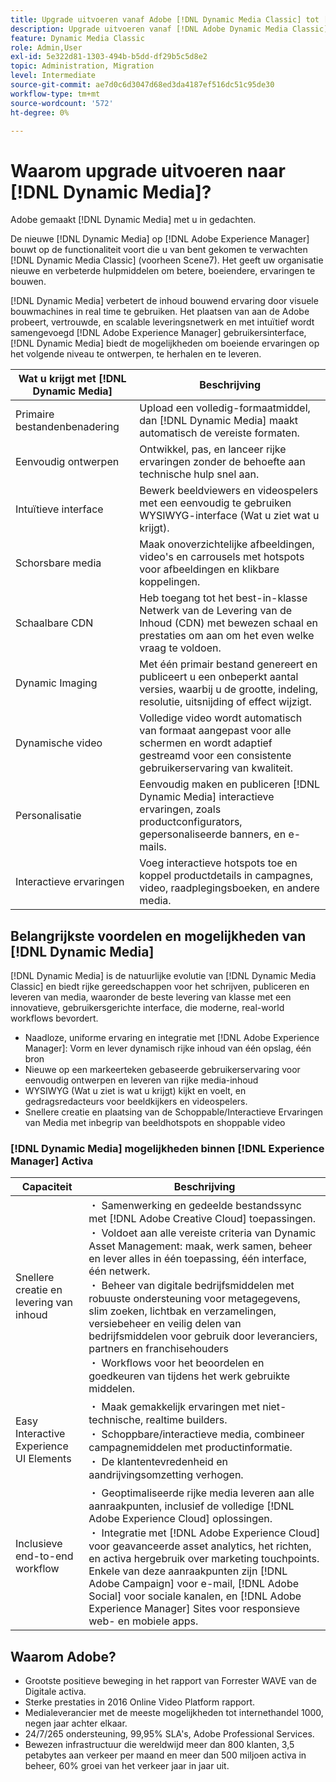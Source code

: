 ```yaml
---
title: Upgrade uitvoeren vanaf Adobe [!DNL Dynamic Media Classic] tot [!DNL Dynamic Media] op [!DNL Experience Manager] Activa
description: Upgrade uitvoeren vanaf [!DNL Adobe Dynamic Media Classic] tot [!DNL Dynamic Media] op [!DNL Adobe Experience Manager]. Meer informatie over de belangrijkste voordelen en mogelijkheden van [!DNL Dynamic Media]. Bekijk de vergelijkingslijst van de functielijst, upgrade FAQ en lijst met gereedheidscontroles.
feature: Dynamic Media Classic
role: Admin,User
exl-id: 5e322d81-1303-494b-b5dd-df29b5c5d8e2
topic: Administration, Migration
level: Intermediate
source-git-commit: ae7d0c6d3047d68ed3da4187ef516dc51c95de30
workflow-type: tm+mt
source-wordcount: '572'
ht-degree: 0%

---
```


# Waarom upgrade uitvoeren naar [!DNL Dynamic Media]?

Adobe gemaakt [!DNL Dynamic Media] met u in gedachten.

De nieuwe [!DNL Dynamic Media] op [!DNL Adobe Experience Manager] bouwt op de functionaliteit voort die u van bent gekomen te verwachten [!DNL Dynamic Media Classic] (voorheen Scene7). Het geeft uw organisatie nieuwe en verbeterde hulpmiddelen om betere, boeiendere, ervaringen te bouwen.

[!DNL Dynamic Media] verbetert de inhoud bouwend ervaring door visuele bouwmachines in real time te gebruiken. Het plaatsen van aan de Adobe probeert, vertrouwde, en scalable leveringsnetwerk en met intuïtief wordt samengevoegd [!DNL Adobe Experience Manager] gebruikersinterface, [!DNL Dynamic Media] biedt de mogelijkheden om boeiende ervaringen op het volgende niveau te ontwerpen, te herhalen en te leveren.

| Wat u krijgt met [!DNL Dynamic Media] | Beschrijving |
| --- | --- |
| Primaire bestandenbenadering | Upload een volledig-formaatmiddel, dan [!DNL Dynamic Media] maakt automatisch de vereiste formaten. |
| Eenvoudig ontwerpen | Ontwikkel, pas, en lanceer rijke ervaringen zonder de behoefte aan technische hulp snel aan. |
| Intuïtieve interface | Bewerk beeldviewers en videospelers met een eenvoudig te gebruiken WYSIWYG-interface (Wat u ziet wat u krijgt). |
| Schorsbare media | Maak onoverzichtelijke afbeeldingen, video&#39;s en carrousels met hotspots voor afbeeldingen en klikbare koppelingen. |
| Schaalbare CDN | Heb toegang tot het best-in-klasse Netwerk van de Levering van de Inhoud (CDN) met bewezen schaal en prestaties om aan om het even welke vraag te voldoen. |
| Dynamic Imaging | Met één primair bestand genereert en publiceert u een onbeperkt aantal versies, waarbij u de grootte, indeling, resolutie, uitsnijding of effect wijzigt. |
| Dynamische video | Volledige video wordt automatisch van formaat aangepast voor alle schermen en wordt adaptief gestreamd voor een consistente gebruikerservaring van kwaliteit. |
| Personalisatie | Eenvoudig maken en publiceren [!DNL Dynamic Media] interactieve ervaringen, zoals productconfigurators, gepersonaliseerde banners, en e-mails. |
| Interactieve ervaringen | Voeg interactieve hotspots toe en koppel productdetails in campagnes, video, raadplegingsboeken, en andere media. |

## Belangrijkste voordelen en mogelijkheden van [!DNL Dynamic Media]

[!DNL Dynamic Media] is de natuurlijke evolutie van [!DNL Dynamic Media Classic] en biedt rijke gereedschappen voor het schrijven, publiceren en leveren van media, waaronder de beste levering van klasse met een innovatieve, gebruikersgerichte interface, die moderne, real-world workflows bevordert.

* Naadloze, uniforme ervaring en integratie met [!DNL Adobe Experience Manager]: Vorm en lever dynamisch rijke inhoud van één opslag, één bron
* Nieuwe op een markeerteken gebaseerde gebruikerservaring voor eenvoudig ontwerpen en leveren van rijke media-inhoud
* WYSIWYG (Wat u ziet is wat u krijgt) kijkt en voelt, en gedragsredacteurs voor beeldkijkers en videospelers.
* Snellere creatie en plaatsing van de Schoppable/Interactieve Ervaringen van Media met inbegrip van beeldhotspots en shoppable video

### [!DNL Dynamic Media] mogelijkheden binnen [!DNL Experience Manager] Activa

| Capaciteit | Beschrijving |
| --- | --- |
| Snellere creatie en levering van inhoud | ・ Samenwerking en gedeelde bestandssync met [!DNL Adobe Creative Cloud] toepassingen.<br>・ Voldoet aan alle vereiste criteria van Dynamic Asset Management: maak, werk samen, beheer en lever alles in één toepassing, één interface, één netwerk.<br>・ Beheer van digitale bedrijfsmiddelen met robuuste ondersteuning voor metagegevens, slim zoeken, lichtbak en verzamelingen, versiebeheer en veilig delen van bedrijfsmiddelen voor gebruik door leveranciers, partners en franchisehouders<br>・ Workflows voor het beoordelen en goedkeuren van tijdens het werk gebruikte middelen. |
| Easy Interactive Experience UI Elements | ・ Maak gemakkelijk ervaringen met niet-technische, realtime builders.<br>・ Schoppbare/interactieve media, combineer campagnemiddelen met productinformatie.<br>・ De klantentevredenheid en aandrijvingsomzetting verhogen. |
| Inclusieve end-to-end workflow | ・ Geoptimaliseerde rijke media leveren aan alle aanraakpunten, inclusief de volledige [!DNL Adobe Experience Cloud] oplossingen.<br>・ Integratie met [!DNL Adobe Experience Cloud] voor geavanceerde asset analytics, het richten, en activa hergebruik over marketing touchpoints. Enkele van deze aanraakpunten zijn [!DNL Adobe Campaign] voor e-mail, [!DNL Adobe Social] voor sociale kanalen, en [!DNL Adobe Experience Manager] Sites voor responsieve web- en mobiele apps. |

## Waarom Adobe?

* Grootste positieve beweging in het rapport van Forrester WAVE van de Digitale activa.
* Sterke prestaties in 2016 Online Video Platform rapport.
* Medialeverancier met de meeste mogelijkheden tot internethandel 1000, negen jaar achter elkaar.
* 24/7/265 ondersteuning, 99,95% SLA&#39;s, Adobe Professional Services.
* Bewezen infrastructuur die wereldwijd meer dan 800 klanten, 3,5 petabytes aan verkeer per maand en meer dan 500 miljoen activa in beheer, 60% groei van het verkeer jaar in jaar uit.
